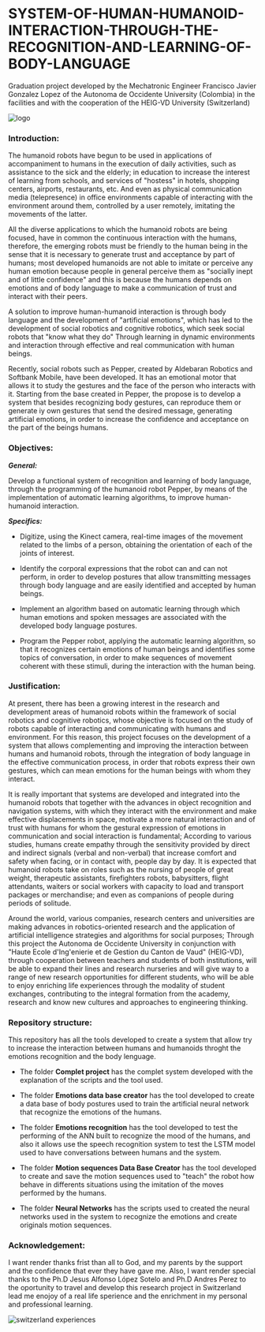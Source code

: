 # SYSTEM-OF-HUMAN-HUMANOID-INTERACTION-THROUGH-THE-RECOGNITION-AND-LEARNING-OF-BODY-LANGUAGE

Graduation project developed by the Mechatronic Engineer Francisco Javier Gonzalez Lopez of the Autonoma de Occidente University (Colombia) in the facilities and with the cooperation of the HEIG-VD University (Switzerland) 

![logo](https://user-images.githubusercontent.com/31509775/33390836-2026bf9a-d505-11e7-94da-43cc540deb2f.PNG)

### Introduction:

The humanoid robots have begun to be used in applications of accompaniment to humans in the execution of daily activities, such as assistance to the sick and the elderly; in education to increase the interest of learning from schools, and services of "hostess" in hotels, shopping centers, airports, restaurants, etc. And even as physical communication media (telepresence) in office environments capable of interacting with the environment around them, controlled by a user remotely, imitating the movements of the latter.

All the diverse applications to which the humanoid robots are being focused, have in common the continuous interaction with the humans, therefore, the emerging robots must be friendly to the human being in the sense that it is necessary to generate trust and acceptance by part of humans; most developed humanoids are not able to imitate or perceive any human emotion because people in general perceive them as "socially inept and of little confidence" and this is because the humans depends on emotions and of body language to make a communication of trust and interact with their peers.

A solution to improve human-humanoid interaction is through body language and the development of "artificial emotions", which has led to the development of social robotics and cognitive robotics, which seek social robots that "know what they do" Through learning in dynamic environments and interaction through effective and real communication with human beings.

Recently, social robots such as Pepper, created by Aldebaran Robotics and Softbank Mobile, have been developed. It has an emotional motor that allows it to study the gestures and the face of the person who interacts with it. Starting from the base created in Pepper, the propose is to develop a system that besides recognizing body gestures, can reproduce them or generate iy own gestures that send the desired message, generating artificial emotions, in order to increase the confidence and acceptance on the part of the beings humans.

### Objectives:

***General:*** 

Develop a functional system of recognition and learning of body language, through the programming of the humanoid robot Pepper, by means of the implementation of automatic learning algorithms, to improve human-humanoid interaction.

***Specifics:***

* Digitize, using the Kinect camera, real-time images of the movement related to the limbs of a person, obtaining the orientation of each of the joints of interest.
 
* Identify the corporal expressions that the robot can and can not perform, in order to develop postures that allow transmitting messages through body language and are easily identified and accepted by human beings.

* Implement an algorithm based on automatic learning through which human emotions and spoken messages are associated with the developed body language postures.

* Program the Pepper robot, applying the automatic learning algorithm, so that it recognizes certain emotions of human beings and identifies some topics of conversation, in order to make sequences of movement coherent with these stimuli, during the interaction with the human being.

### Justification:

At present, there has been a growing interest in the research and development areas of humanoid robots within the framework of social robotics and cognitive robotics, whose objective is focused on the study of robots capable of interacting and communicating with humans and environment. For this reason, this project focuses on the development of a system that allows complementing and improving the interaction between humans and humanoid robots, through the integration of body language in the effective communication process, in order that robots express their own gestures, which can mean emotions for the human beings with whom they interact.

It is really important that systems are developed and integrated into the humanoid robots that together with the advances in object recognition and navigation systems, with which they interact with the environment and make effective displacements in space, motivate a more natural interaction and of trust with humans for whom the gestural expression of emotions in communication and social interaction is fundamental; According to various studies, humans create empathy through the sensitivity provided by direct and indirect signals (verbal and non-verbal) that increase comfort and safety when facing, or in contact with, people day by day. It is expected that humanoid robots take on roles such as the nursing of people of great weight, therapeutic assistants, firefighters robots, babysitters, flight attendants, waiters or social workers with capacity to load and transport packages or merchandise; and even as companions of people during periods of solitude.

Around the world, various companies, research centers and universities are making advances in robotics-oriented research and the application of artificial intelligence strategies and algorithms for social purposes; Through this project the Autonoma de Occidente University in conjunction with "Haute Ecole d'Ing'enierie et de Gestion du Canton de Vaud" (HEIG-VD), through cooperation between teachers and students of both institutions, will be able to expand their lines and research nurseries and will give way to a range of new research opportunities for different students, who will be able to enjoy enriching life experiences through the modality of student exchanges, contributing to the integral formation from the academy, research and know new cultures and approaches to engineering thinking.

### Repository structure:

This repository has all the tools developed to create a system that allow try to increase the interaction between humans and humanoids throght the emotions recognition and the body lenguage. 

* The folder **Complet project** has the complet system developed with the explanation of the scripts and the tool used.

* The folder **Emotions data base creator** has the tool developed to create a data base of body postures used to train the artificial neural network that recognize the emotions of the humans.

* The folder **Emotions recognition** has the tool developed to test the performing of the ANN built to recognize the mood of the humans, and also it allows use the speech recognition system to test the LSTM model used to have conversations between humans and the system.

* The folder **Motion sequences Data Base Creator** has the tool developed to create and save the motion sequences used to "teach" the robot how behave in differents situations using the imitation of the moves performed by the humans.

* The folder **Neural Networks** has the scripts used to created the neural networks used in the system to recognize the emotions and create originals motion sequences.

### Acknowledgement:

I want render thanks frist than all to God, and my parents by the support and the confidence that ever they have gave me. Also, I want render special thanks to the Ph.D Jesus Alfonso López Sotelo and Ph.D Andres Perez to the oportunity to travel and develop this research project in Switzerland lead me enojoy of a real life sperience and the enrichment in my personal and professional learning. 

![switzerland experiences](https://user-images.githubusercontent.com/31509775/33626958-245f9ee6-d9ca-11e7-8e0d-c30be837d94e.PNG)
